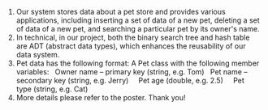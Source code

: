 1. Our system stores data about a pet store and provides various applications, including inserting a set of data of a new pet, deleting a set of data of a new pet, and searching a particular pet by its owner's name.
2. In technical, in our project, both the binary search tree and hash table are ADT (abstract data types), which enhances the reusability of our data system.
3. Pet data has the following format: A Pet class with the following member variables:
                                      Owner name – primary key (string, e.g. Tom)
                                      Pet name – secondary key (string, e.g. Jerry)
                                        Pet age (double, e.g. 2.5)
                                        Pet type (string, e.g. Cat)
4. More details please refer to the poster. Thank you!



